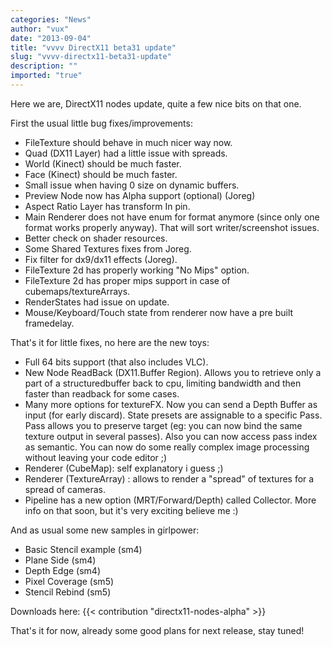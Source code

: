 ```yaml
---
categories: "News"
author: "vux"
date: "2013-09-04"
title: "vvvv DirectX11 beta31 update"
slug: "vvvv-directx11-beta31-update"
description: ""
imported: "true"
---
```



Here we are, DirectX11 nodes update, quite a few nice bits on that one.

First the usual little bug fixes/improvements:
* FileTexture should behave in much nicer way now.
* Quad (DX11 Layer) had a little issue with spreads.
* World (Kinect) should be much faster.
* Face (Kinect) should be much faster.
* Small issue when having 0 size on dynamic buffers.
* Preview Node now has Alpha support (optional) (Joreg)
* Aspect Ratio Layer has transform In pin.
* Main Renderer does not have enum for format anymore (since only one format works properly anyway). That will sort writer/screenshot issues.
* Better check on shader resources.
* Some Shared Textures fixes from Joreg.
* Fix filter for dx9/dx11 effects (Joreg).
* FileTexture 2d has properly working "No Mips" option.
* FileTexture 2d has proper mips support in case of cubemaps/textureArrays.
* RenderStates had issue on update.
* Mouse/Keyboard/Touch state from renderer now have a pre built framedelay.


That's it for little fixes, no here are the new toys:
* Full 64 bits support (that also includes VLC).
* New Node ReadBack (DX11.Buffer Region). Allows you to retrieve only a part of a structuredbuffer back to cpu, limiting bandwidth and then faster than readback for some cases.
* Many more options for textureFX. Now you can send a Depth Buffer as input (for early discard). State presets are assignable to a specific Pass. Pass allows you to preserve target (eg: you can now bind the same texture output in several passes). Also you can now access pass index as semantic. You can now do some really complex image processing without leaving your code editor ;)
* Renderer (CubeMap): self explanatory i guess ;)
* Renderer (TextureArray) : allows to render a "spread" of textures for a spread of cameras.
* Pipeline has a new option (MRT/Forward/Depth) called Collector. More info on that soon, but it's very exciting believe me :)

And as usual some new samples in girlpower:
* Basic Stencil example (sm4)
* Plane Side (sm4)
* Depth Edge (sm4)
* Pixel Coverage (sm5)
* Stencil Rebind (sm5)

Downloads here:
{{< contribution "directx11-nodes-alpha" >}}

That's it for now, already some good plans for next release, stay tuned! 



